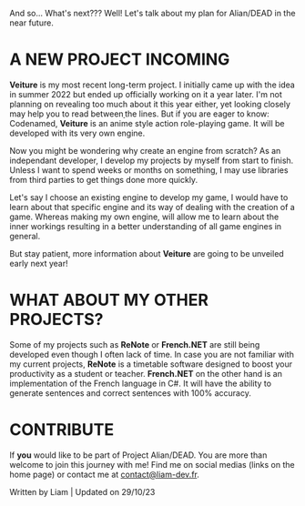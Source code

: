 And so... What's next??? Well! Let's talk about my plan for Alian/DEAD in the near future.

# A NEW PROJECT INCOMING
**Veiture** is my most recent long-term project. I initially came up with the idea in summer 2022 but ended up officially working on it a year later. I'm not planning on revealing too much about it this year either, yet looking closely may help you to read between<a class="no-underline" href="https://instagram.com/aliandead" target="_blank" aria-label="read between the lines">&#8201;</a>the lines.
But if you are eager to know: Codenamed, **Veiture** is an anime style action role-playing game. It will be developed with its very own engine.

Now you might be wondering why create an engine from scratch? As an independant developer, I develop my projects by myself from start to finish. Unless I want to spend weeks or months on something, I may use libraries from third parties to get things done more quickly.

Let's say I choose an existing engine to develop my game, I would have to learn about that specific engine and its way of dealing with the creation of a game. Whereas making my own engine, will allow me to learn about the inner workings resulting in a better understanding of all game engines in general.

But stay patient, more information about **Veiture** are going to be unveiled early next year!

# WHAT ABOUT MY OTHER PROJECTS?
Some of my projects such as **ReNote** or **French.NET** are still being developed even though I often lack of time. In case you are not familiar with my current projects, **ReNote** is a timetable software designed to boost your productivity as a student or teacher. **French.NET** on the other hand is an implementation of the French language in C#. It will have the ability to generate sentences and correct sentences with 100% accuracy.

# CONTRIBUTE
If **you** would like to be part of Project Alian/DEAD. You are more than welcome to join this journey with me! Find me on social medias (links on the home page) or contact me at <a href="mailto:contact@liam-dev.fr" aria-label="contact@liam-dev.fr">contact@liam-dev.fr</a>.

<p class="meta-info">Written by Liam | Updated on 29/10/23</p>